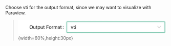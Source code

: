 Choose vti for the output format, since we may want to visualize with Paraview.

> ![output](image/output_vti.jpg){width=60%,height:30px}
